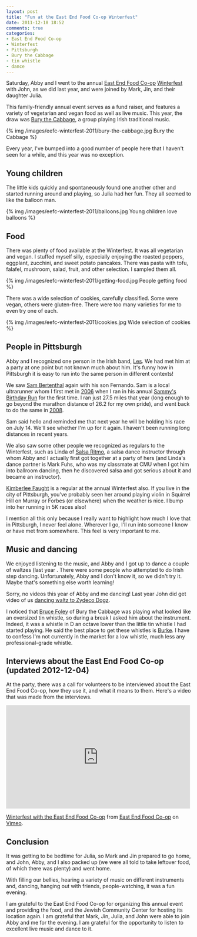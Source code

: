 ```yaml
---
layout: post
title: "Fun at the East End Food Co-op Winterfest"
date: 2011-12-18 18:52
comments: true
categories:
- East End Food Co-op
- Winterfest
- Pittsburgh
- Bury the Cabbage
- tin whistle
- dance
---
```

Saturday, Abby and I went to the annual [East End Food Co-op](http://eastendfoodcoop.com/) [Winterfest](http://www.facebook.com/events/144638855639374/) with John, as we did last year, and were joined by Mark, Jin, and their daughter Julia.

This family-friendly annual event serves as a fund raiser, and features a variety of vegetarian and vegan food as well as live music. This year, the draw was [Bury the Cabbage](http://davidshelow.com/guitar/performance/ensemble.php), a group playing Irish traditional music.

{% img /images/eefc-winterfest-2011/bury-the-cabbage.jpg Bury the Cabbage %}

Every year, I've bumped into a good number of people here that I haven't seen for a while, and this year was no exception.

<!--more-->

## Young children

The little kids quickly and spontaneously found one another other and started running around and playing, so Julia had her fun. They all seemed to like the balloon man.

{% img /images/eefc-winterfest-2011/balloons.jpg Young children love balloons %}

## Food

There was plenty of food available at the Winterfest. It was all vegetarian and vegan. I stuffed myself silly, especially enjoying the roasted peppers, eggplant, zucchini, and sweet potato pancakes. There was pasta with tofu, falafel, mushroom, salad, fruit, and other selection. I sampled them all.

{% img /images/eefc-winterfest-2011/getting-food.jpg People getting food %}

There was a wide selection of cookies, carefully classified. Some were vegan, others were gluten-free. There were too many varieties for me to even try one of each.

{% img /images/eefc-winterfest-2011/cookies.jpg Wide selection of cookies %}

## People in Pittsburgh

Abby and I recognized one person in the Irish band, [Les](http://www.lesgetchell.com/). We had met him at a party at one point but not known much about him. It's funny how in Pittsburgh it is easy to run into the same person in different contexts!

We saw [Sam Bertenthal](http://www.cleanlink.com/sm/article/Endurance-Running-Takes-Will-Desire--550) again with his son Fernando. Sam is a local ultrarunner whom I first met in [2006](/images/franklin-finishing-sammys-birthday-run-2006.jpg) when I ran in his annual [Sammy's Birthday Run](http://www.runnersworld.com/community/forums/runner-communities/masters/sammys-6-hour-birthday-run-race-report-new-twists?plckFindPostKey=Cat:Runner%20CommunitiesForum:648106477Discussion:926106577Post:836106577) for the first time. I ran just 27.5 miles that year (long enough to go beyond the marathon distance of 26.2 for my own pride), and went back to do the same in [2008](/images/franklin-finishing-sammys-birthday-run-2008.jpg).

Sam said hello and reminded me that next year he will be holding his race on July 14. We'll see whether I'm up for it again. I haven't been running long distances in recent years.

We also saw some other people we recognized as regulars to the Winterfest, such as Linda of [Salsa Ritmo](http://www.salsaritmodance.org/), a salsa dance instructor through whom Abby and I actually first got together at a party of hers (and Linda's dance partner is Mark Fuhs, who was my classmate at CMU when I got him into ballroom dancing, then he discovered salsa and got serious about it and became an instructor).

[Kimberlee Faught](http://www.myspace.com/kimberleefaught) is a regular at the annual Winterfest also. If you live in the city of Pittsburgh, you've probably seen her around playing violin in Squirrel Hill on Murray or Forbes (or elsewhere) when the weather is nice. I bump into her running in 5K races also!

I mention all this only because I really want to highlight how much I love that in Pittsburgh, I never feel alone. Wherever I go, I'll run into someone I know or have met from somewhere. This feel is very important to me.

## Music and dancing

We enjoyed listening to the music, and Abby and I got up to dance a couple of waltzes (last year . There were some people who attempted to do Irish step dancing. Unfortunately, Abby and I don't know it, so we didn't try it. Maybe that's something else worth learning!

Sorry, no videos this year of Abby and me dancing! Last year John did get video of us [dancing waltz to Zydeco Dogz](http://www.youtube.com/watch?v=SKWXpkHF20g).

I noticed that [Bruce Foley](http://brucefoley.com/) of Bury the Cabbage was playing what looked like an oversized tin whistle, so during a break I asked him about the instrument. Indeed, it was a whistle in D an octave lower than the little tin whistle I had started playing. He said the best place to get these whistles is [Burke](http://www.burkewhistles.com/). I have to confess I'm not currently in the market for a low whistle, much less any professional-grade whistle.

## Interviews about the East End Food Co-op (updated 2012-12-04)

At the party, there was a call for volunteers to be interviewed about the East End Food Co-op, how they use it, and what it means to them. Here's a video that was made from the interviews.

<iframe src="http://player.vimeo.com/video/37628327?badge=0" width="500" height="281" frameborder="0" webkitAllowFullScreen mozallowfullscreen allowFullScreen></iframe> <p><a href="http://vimeo.com/37628327">Winterfest with the East End Food Co-op</a> from <a href="http://vimeo.com/user10547223">East End Food Co-op</a> on <a href="http://vimeo.com">Vimeo</a>.</p>

## Conclusion

It was getting to be bedtime for Julia, so Mark and Jin prepared to go home, and John, Abby, and I also packed up (we were all told to take leftover food, of which there was plenty) and went home.

With filling our bellies, hearing a variety of music on different instruments and, dancing, hanging out with friends, people-watching, it was a fun evening.

I am grateful to the East End Food Co-op for organizing this annual event and providing the food, and the Jewish Community Center for hosting its location again. I am grateful that Mark, Jin, Julia, and John were able to join Abby and me for the evening. I am grateful for the opportunity to listen to excellent live music and dance to it.

